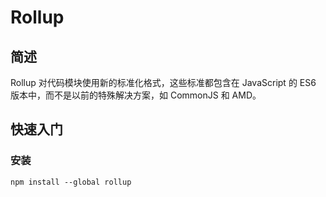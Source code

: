 # Rollup
## 简述
Rollup 对代码模块使用新的标准化格式，这些标准都包含在 JavaScript 的 ES6 版本中，而不是以前的特殊解决方案，如 CommonJS 和 AMD。

## 快速入门
### 安装
```
npm install --global rollup 
```